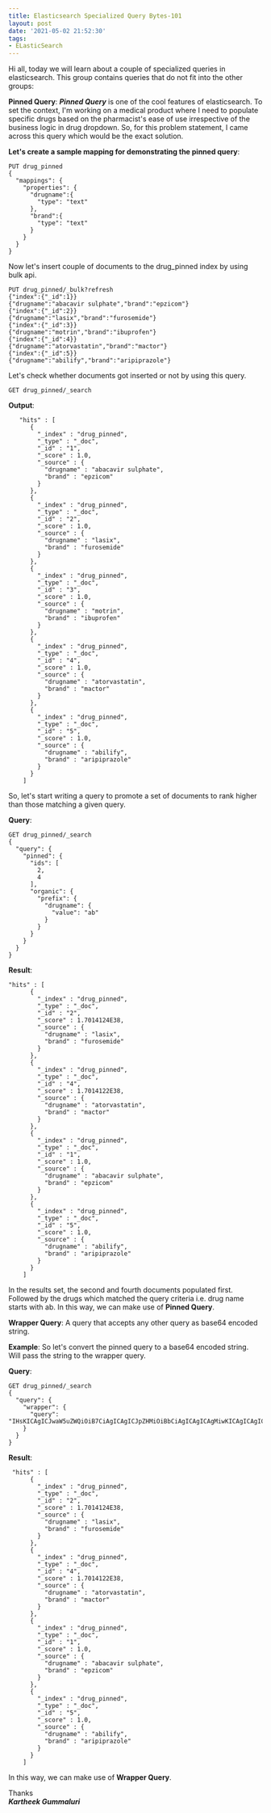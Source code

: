 ```yaml
---
title: Elasticsearch Specialized Query Bytes-101
layout: post
date: '2021-05-02 21:52:30'
tags:
- ELasticSearch
---
```


Hi all, today we will learn about a couple of specialized queries in elasticsearch. This group contains queries that do not fit into the other groups:

**Pinned Query**: 
																				***Pinned Query*** is one of the cool features of elasticsearch. To set the context,  I'm working on a medical product where I need to populate specific drugs based on the pharmacist's ease of use irrespective of the business logic in drug dropdown. So, for this problem statement, I came across this query which would be the exact solution.

**Let's create a sample mapping for demonstrating the pinned query**:

```
PUT drug_pinned
{
  "mappings": {
    "properties": {
      "drugname":{
        "type": "text"
      },
      "brand":{
        "type": "text"
      }
    }
  }
}
```

Now let's insert couple of documents to the drug_pinned index by using bulk api.

```
PUT drug_pinned/_bulk?refresh
{"index":{"_id":1}}
{"drugname":"abacavir sulphate","brand":"epzicom"}
{"index":{"_id":2}}
{"drugname":"lasix","brand":"furosemide"}
{"index":{"_id":3}}
{"drugname":"motrin","brand":"ibuprofen"}
{"index":{"_id":4}}
{"drugname":"atorvastatin","brand":"mactor"}
{"index":{"_id":5}}
{"drugname":"abilify","brand":"aripiprazole"}
```

Let's check whether documents got inserted or not by using this query.

```
GET drug_pinned/_search
```

**Output**:
```
   "hits" : [
      {
        "_index" : "drug_pinned",
        "_type" : "_doc",
        "_id" : "1",
        "_score" : 1.0,
        "_source" : {
          "drugname" : "abacavir sulphate",
          "brand" : "epzicom"
        }
      },
      {
        "_index" : "drug_pinned",
        "_type" : "_doc",
        "_id" : "2",
        "_score" : 1.0,
        "_source" : {
          "drugname" : "lasix",
          "brand" : "furosemide"
        }
      },
      {
        "_index" : "drug_pinned",
        "_type" : "_doc",
        "_id" : "3",
        "_score" : 1.0,
        "_source" : {
          "drugname" : "motrin",
          "brand" : "ibuprofen"
        }
      },
      {
        "_index" : "drug_pinned",
        "_type" : "_doc",
        "_id" : "4",
        "_score" : 1.0,
        "_source" : {
          "drugname" : "atorvastatin",
          "brand" : "mactor"
        }
      },
      {
        "_index" : "drug_pinned",
        "_type" : "_doc",
        "_id" : "5",
        "_score" : 1.0,
        "_source" : {
          "drugname" : "abilify",
          "brand" : "aripiprazole"
        }
      }
    ]
```

So, let's start writing a query to promote a set of documents to rank higher than those matching a given query.

**Query**:

```
GET drug_pinned/_search
{
  "query": {
    "pinned": {
      "ids": [
        2,
        4
      ],
      "organic": {
        "prefix": {
          "drugname": {
            "value": "ab"
          }
        }
      }
    }
  }
}
```
**Result**:

```
"hits" : [
      {
        "_index" : "drug_pinned",
        "_type" : "_doc",
        "_id" : "2",
        "_score" : 1.7014124E38,
        "_source" : {
          "drugname" : "lasix",
          "brand" : "furosemide"
        }
      },
      {
        "_index" : "drug_pinned",
        "_type" : "_doc",
        "_id" : "4",
        "_score" : 1.7014122E38,
        "_source" : {
          "drugname" : "atorvastatin",
          "brand" : "mactor"
        }
      },
      {
        "_index" : "drug_pinned",
        "_type" : "_doc",
        "_id" : "1",
        "_score" : 1.0,
        "_source" : {
          "drugname" : "abacavir sulphate",
          "brand" : "epzicom"
        }
      },
      {
        "_index" : "drug_pinned",
        "_type" : "_doc",
        "_id" : "5",
        "_score" : 1.0,
        "_source" : {
          "drugname" : "abilify",
          "brand" : "aripiprazole"
        }
      }
    ]
```
In the results set, the second and fourth documents populated first.  Followed by the drugs which matched the query criteria i.e. drug name starts with ab. In this way, we can make use of **Pinned Query**.

**Wrapper Query**: A query that accepts any other query as base64 encoded string.

**Example**:
So let's convert the pinned query to a base64 encoded string. Will pass the string to the wrapper query.

**Query**:

```
GET drug_pinned/_search
{
  "query": {
    "wrapper": {
      "query": "IHsKICAgICJwaW5uZWQiOiB7CiAgICAgICJpZHMiOiBbCiAgICAgICAgMiwKICAgICAgICA0CiAgICAgIF0sCiAgICAgICJvcmdhbmljIjogewogICAgICAgICJwcmVmaXgiOiB7CiAgICAgICAgICAiZHJ1Z25hbWUiOiB7CiAgICAgICAgICAgICJ2YWx1ZSI6ICJhYiIKICAgICAgICAgIH0KICAgICAgICB9CiAgICAgIH0KICAgIH0KICB9"
    }
  }
}
```

**Result**:

```
 "hits" : [
      {
        "_index" : "drug_pinned",
        "_type" : "_doc",
        "_id" : "2",
        "_score" : 1.7014124E38,
        "_source" : {
          "drugname" : "lasix",
          "brand" : "furosemide"
        }
      },
      {
        "_index" : "drug_pinned",
        "_type" : "_doc",
        "_id" : "4",
        "_score" : 1.7014122E38,
        "_source" : {
          "drugname" : "atorvastatin",
          "brand" : "mactor"
        }
      },
      {
        "_index" : "drug_pinned",
        "_type" : "_doc",
        "_id" : "1",
        "_score" : 1.0,
        "_source" : {
          "drugname" : "abacavir sulphate",
          "brand" : "epzicom"
        }
      },
      {
        "_index" : "drug_pinned",
        "_type" : "_doc",
        "_id" : "5",
        "_score" : 1.0,
        "_source" : {
          "drugname" : "abilify",
          "brand" : "aripiprazole"
        }
      }
    ]
```
In this way, we can make use of **Wrapper  Query**.

Thanks <br>
***Kartheek Gummaluri***
